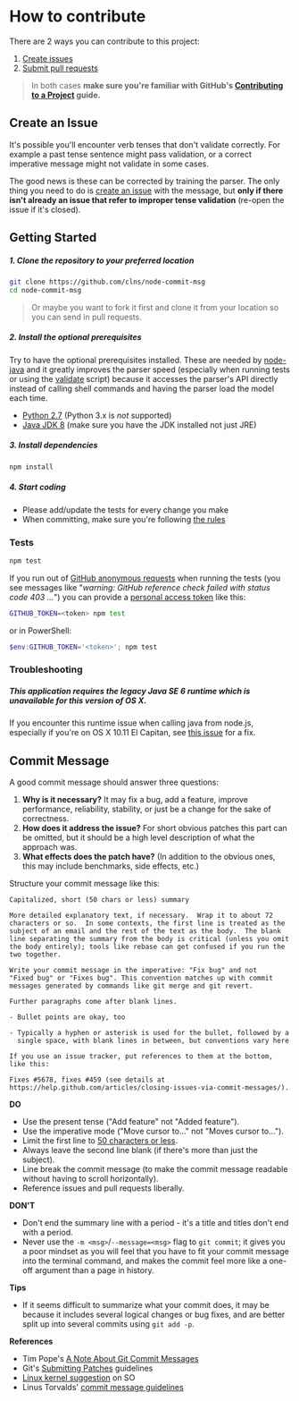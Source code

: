 # How to contribute

There are 2 ways you can contribute to this project:

1. [Create issues](#create-an-issue)
2. [Submit pull requests](#getting-started)

>In both cases **make sure you're familiar with GitHub's [Contributing to a Project](https://guides.github.com/activities/contributing-to-open-source/#contributing)
guide.**

## Create an Issue

It's possible you'll encounter verb tenses that don't validate correctly.
For example a past tense sentence might pass validation, or a correct
imperative message might not validate in some cases.

The good news is these can be corrected by training the parser. The only thing
you need to do is [create an issue](https://github.com/clns/node-commit-msg/issues?utf8=✓&q=is%3Aissue)
with the message, but **only if there isn't
already an issue that refer to improper tense validation** (re-open the issue
if it's closed).

## Getting Started

##### 1. Clone the repository to your preferred location

```sh
git clone https://github.com/clns/node-commit-msg
cd node-commit-msg
```

> Or maybe you want to fork it first and clone it from your location so you
can send in pull requests.

##### 2. Install the optional prerequisites

Try to have the optional prerequisites installed. These are needed by
[node-java](https://github.com/joeferner/node-java) and it greatly improves
the parser speed (especially when running tests or using the
[validate](bin/validate) script) because it accesses the parser's API
directly instead of calling shell commands and having the
parser load the model each time.

- [Python 2.7](https://www.python.org/downloads/) (Python 3.x is *not* supported)
- [Java JDK 8](http://www.oracle.com/technetwork/java/javase/downloads/jdk8-downloads-2133151.html)
(make sure you have the JDK installed not just JRE)

##### 3. Install dependencies

```sh
npm install
```

##### 4. Start coding

- Please add/update the tests for every change you make
- When committing, make sure you're following [the rules](#commit-message)

### Tests

```sh
npm test
```

If you run out of
[GitHub anonymous requests](https://developer.github.com/v3/#rate-limiting)
when running the tests (you see messages like "*warning: GitHub
reference check failed with status code 403 ...*") you can provide a
[personal access token](https://github.com/settings/tokens) like this:

```sh
GITHUB_TOKEN=<token> npm test
```

or in PowerShell:

```PowerShell
$env:GITHUB_TOKEN='<token>'; npm test
```

### Troubleshooting

##### This application requires the legacy Java SE 6 runtime which is unavailable for this version of OS X.

If you encounter this runtime issue when calling java from node.js,
especially if you're on OS X 10.11 El Capitan, see
[this issue](https://github.com/joeferner/node-java/issues/223#issuecomment-110408072)
for a fix.

## Commit Message

A good commit message should answer three questions:

1. **Why is it necessary?** It may fix a bug, add a feature, improve
performance, reliability, stability, or just be a change for the sake
of correctness.
2. **How does it address the issue?** For short obvious patches this part
can be omitted, but it should be a high level description of what the
approach was.
3. **What effects does the patch have?** (In addition to the obvious ones,
this may include benchmarks, side effects, etc.)

Structure your commit message like this:

```
Capitalized, short (50 chars or less) summary

More detailed explanatory text, if necessary.  Wrap it to about 72
characters or so.  In some contexts, the first line is treated as the
subject of an email and the rest of the text as the body.  The blank
line separating the summary from the body is critical (unless you omit
the body entirely); tools like rebase can get confused if you run the
two together.

Write your commit message in the imperative: "Fix bug" and not
"Fixed bug" or "Fixes bug". This convention matches up with commit
messages generated by commands like git merge and git revert.

Further paragraphs come after blank lines.

- Bullet points are okay, too

- Typically a hyphen or asterisk is used for the bullet, followed by a
  single space, with blank lines in between, but conventions vary here

If you use an issue tracker, put references to them at the bottom,
like this:

Fixes #5678, fixes #459 (see details at
https://help.github.com/articles/closing-issues-via-commit-messages/).
```

**DO**

- Use the present tense ("Add feature" not "Added feature").
- Use the imperative mode ("Move cursor to..." not "Moves cursor to...").
- Limit the first line to [50 characters or less](http://stopwritingramblingcommitmessages.com/).
- Always leave the second line blank (if there's more than just the subject).
- Line break the commit message (to make the commit message readable without
having to scroll horizontally).
- Reference issues and pull requests liberally.

**DON'T**

- Don't end the summary line with a period - it's a title and titles don't end
with a period.
- Never use the `-m <msg>`/`--message=<msg>` flag to `git commit`; it gives you
a poor mindset as you will feel that you have to fit your commit message into
the terminal command, and makes the commit feel more like a one-off argument
than a page in history.

**Tips**

- If it seems difficult to summarize what your commit does, it may be because
it includes several logical changes or bug fixes, and are better split up into
several commits using `git add -p`.

**References**

- Tim Pope's [A Note About Git Commit Messages](http://tbaggery.com/2008/04/19/a-note-about-git-commit-messages.html)
- Git's [Submitting Patches](http://git.kernel.org/cgit/git/git.git/tree/Documentation/SubmittingPatches?id=HEAD) guidelines
- [Linux kernel suggestion](http://stackoverflow.com/a/11993051/1104534) on SO
- Linus Torvalds' [commit message guidelines](https://github.com/torvalds/linux/pull/17#issuecomment-5659933)
